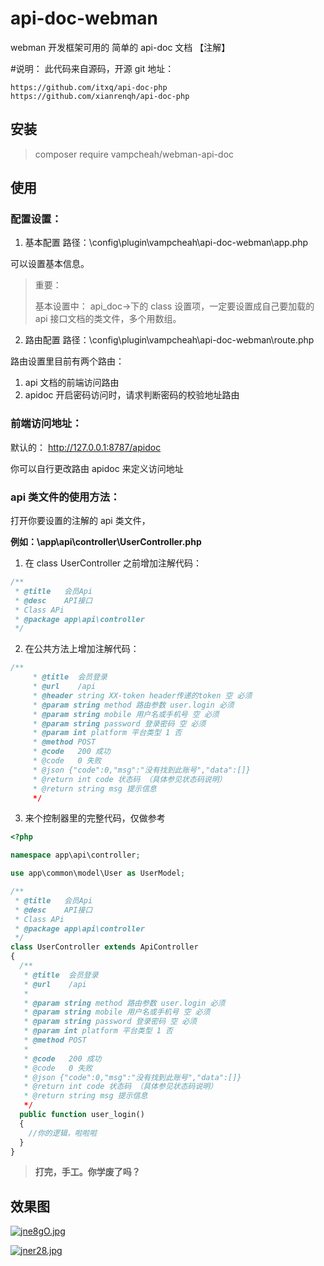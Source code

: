 # api-doc-webman

webman 开发框架可用的 简单的 api-doc 文档
【注解】

#说明： 此代码来自源码，开源 git 地址：

```
https://github.com/itxq/api-doc-php
https://github.com/xianrenqh/api-doc-php
```

## 安装

> composer require vampcheah/webman-api-doc

## 使用

### 配置设置：

1. 基本配置
   路径：\config\plugin\vampcheah\api-doc-webman\app.php

可以设置基本信息。

> 重要：
>
> 基本设置中： api_doc->下的 class 设置项，一定要设置成自己要加载的 api 接口文档的类文件，多个用数组。

2. 路由配置
   路径：\config\plugin\vampcheah\api-doc-webman\route.php

路由设置里目前有两个路由：

1. api 文档的前端访问路由
2. apidoc 开启密码访问时，请求判断密码的校验地址路由

### 前端访问地址：

默认的：
http://127.0.0.1:8787/apidoc

你可以自行更改路由 apidoc 来定义访问地址

### api 类文件的使用方法：

打开你要设置的注解的 api 类文件，

**例如：\app\api\controller\UserController.php**

1. 在 class UserController 之前增加注解代码：

```php
/**
 * @title   会员Api
 * @desc    API接口
 * Class APi
 * @package app\api\controller
 */
```

2. 在公共方法上增加注解代码：

```php
/**
     * @title  会员登录
     * @url    /api
     * @header string XX-token header传递的token 空 必须
     * @param string method 路由参数 user.login 必须
     * @param string mobile 用户名或手机号 空 必须
     * @param string password 登录密码 空 必须
     * @param int platform 平台类型 1 否
     * @method POST
     * @code   200 成功
     * @code   0 失败
     * @json {"code":0,"msg":"没有找到此账号","data":[]}
     * @return int code 状态码 （具体参见状态码说明）
     * @return string msg 提示信息
     */
```

3. 来个控制器里的完整代码，仅做参考

```php
<?php

namespace app\api\controller;

use app\common\model\User as UserModel;

/**
 * @title   会员Api
 * @desc    API接口
 * Class APi
 * @package app\api\controller
 */
class UserController extends ApiController
{
  /**
   * @title  会员登录
   * @url    /api
   *
   * @param string method 路由参数 user.login 必须
   * @param string mobile 用户名或手机号 空 必须
   * @param string password 登录密码 空 必须
   * @param int platform 平台类型 1 否
   * @method POST
   *
   * @code   200 成功
   * @code   0 失败
   * @json {"code":0,"msg":"没有找到此账号","data":[]}
   * @return int code 状态码 （具体参见状态码说明）
   * @return string msg 提示信息
   */
  public function user_login()
  {
    //你的逻辑，啦啦啦
  }
}
```

> **打完，手工。你学废了吗？**

## 效果图

[![jne8gO.jpg](https://s1.ax1x.com/2022/06/29/jne8gO.jpg)](https://imgtu.com/i/jne8gO)

[![jner28.jpg](https://s1.ax1x.com/2022/06/29/jner28.jpg)](https://imgtu.com/i/jner28)
